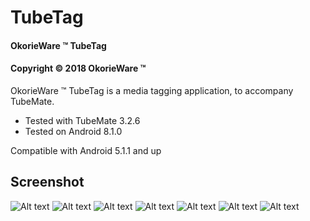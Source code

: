 # TubeTag

#### OkorieWare ™ TubeTag
#### Copyright © 2018 OkorieWare ™

OkorieWare ™ TubeTag is a media tagging application, to accompany TubeMate.

 - Tested with TubeMate 3.2.6
 - Tested on Android 8.1.0

Compatible with Android 5.1.1 and up



## Screenshot

![Alt text](/screenshot/Screenshot-A.png?raw=true)
![Alt text](/screenshot/Screenshot-B.png?raw=true)
![Alt text](/screenshot/Screenshot-C.png?raw=true)
![Alt text](/screenshot/Screenshot-D.png?raw=true)
![Alt text](/screenshot/Screenshot-E.png?raw=true)
![Alt text](/screenshot/Screenshot-F.png?raw=true)
![Alt text](/screenshot/Screenshot-G.png?raw=true)
